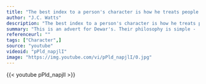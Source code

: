 ```yaml
---
title: "The best index to a person's character is how he treats people who can't do him any good, and how he treats people who can't fight back."
author: "J.C. Watts"
description: "The best index to a person's character is how he treats people who can't do him any good, and how he treats people who can't fight back. - J.C. Watts quotes from GetInspired365.com"
summary: "This is an advert for Dewar's. Their philosophy is simple - 'Live True. There is no other way. And there never was.' "
referenceurl: ""
tags: ["Character",]
source: "youtube"
videoid: "pPld_napjlI"
image: "https://img.youtube.com/vi/pPld_napjlI/0.jpg"
---
```


{{< youtube pPld_napjlI >}}
